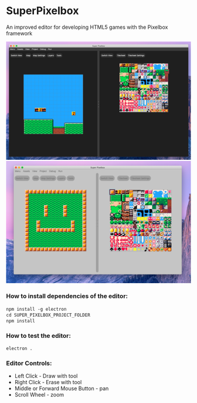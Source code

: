 # SuperPixelbox
An improved editor for developing HTML5 games with the Pixelbox framework

![](https://github.com/IsaacShelton/SuperPixelbox/raw/master/github/ss2.png)
![](https://github.com/IsaacShelton/SuperPixelbox/raw/master/github/ss1.png)

### How to install dependencies of the editor:
```
npm install -g electron
cd SUPER_PIXELBOX_PROJECT_FOLDER
npm install
```

### How to test the editor:
```
electron .
```

### Editor Controls:
- Left Click - Draw with tool
- Right Click - Erase with tool
- Middle or Forward Mouse Button - pan
- Scroll Wheel - zoom
